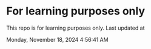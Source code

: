 # For learning purposes only
This repo is for learning purposes only.
Last updated at

Monday, November 18, 2024 4:56:41 AM

